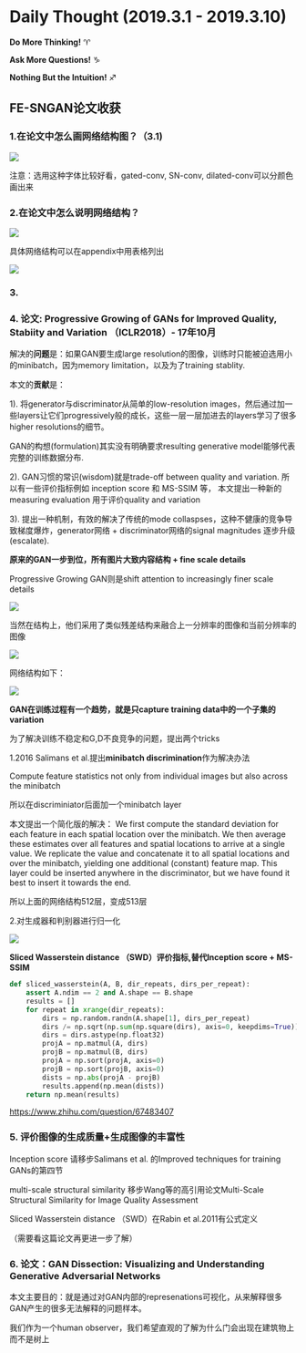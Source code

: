 # Daily Thought (2019.3.1 - 2019.3.10)
**Do More Thinking!** ♈ 

**Ask More Questions!** ♑

**Nothing But the Intuition!** ♐

## FE-SNGAN论文收获
### 1.在论文中怎么画网络结构图？（3.1)
![](__pics/graph.png)

注意：选用这种字体比较好看，gated-conv, SN-conv, dilated-conv可以分颜色画出来

### 2.在论文中怎么说明网络结构？
![](__pics/article.png)

具体网络结构可以在appendix中用表格列出

![](__pics/progressive_gan_structure.png)

### 3. 

### 4. 论文: Progressive Growing of GANs for Improved Quality, Stabiity and Variation （ICLR2018）- 17年10月

解决的**问题**是：如果GAN要生成large resolution的图像，训练时只能被迫选用小的minibatch，因为memory limitation，以及为了training stablity.

本文的**贡献**是：

1). 将generator与discriminator从简单的low-resolution images，然后通过加一些layers让它们progressively般的成长，这些一层一层加进去的layers学习了很多higher resolutions的细节。

GAN的构想(formulation)其实没有明确要求resulting generative model能够代表完整的训练数据分布.

2). GAN习惯的常识(wisdom)就是trade-off between quality and variation. 所以有一些评价指标例如 inception score 和 MS-SSIM 等， 本文提出一种新的measuring evaluation 用于评价quality and variation

3). 提出一种机制，有效的解决了传统的mode collaspses，这种不健康的竞争导致梯度爆炸，generator网络 + discriminator网络的signal magnitudes 逐步升级(escalate).

**原来的GAN一步到位，所有图片大致内容结构 + fine scale details**

Progressive Growing GAN则是shift attention to increasingly finer scale details

![](__pics/progressive_gan.jpg)

当然在结构上，他们采用了类似残差结构来融合上一分辨率的图像和当前分辨率的图像

![](__pics/progressive_gan_1.jpg)

网络结构如下：

![](__pics/progressive_gan_structure.png)

**GAN在训练过程有一个趋势，就是只capture training data中的一个子集的variation**

为了解决训练不稳定和G,D不良竞争的问题，提出两个tricks

1.2016 Salimans et al.提出**minibatch discrimination**作为解决办法

Compute feature statistics not only from individual images but also across the minibatch

所以在discriminiator后面加一个minibatch layer

本文提出一个简化版的解决：
We first compute the standard deviation for each feature in each spatial location over the minibatch. We then average these estimates over all features and spatial locations to arrive at a single value. We replicate the value and concatenate it to all spatial locations and over the minibatch, yielding one additional (constant) feature map. This layer could be inserted anywhere in the discriminator, but we have found it best to insert it towards the end.

所以上面的网络结构512层，变成513层

2.对生成器和判别器进行归一化

![](__pics/progressive_gan_2.png)

**Sliced Wasserstein distance （SWD）评价指标,替代Inception score + MS-SSIM**

```python
def sliced_wasserstein(A, B, dir_repeats, dirs_per_repeat):
    assert A.ndim == 2 and A.shape == B.shape                           # (neighborhood, descriptor_component)
    results = []
    for repeat in xrange(dir_repeats):
        dirs = np.random.randn(A.shape[1], dirs_per_repeat)             # (descriptor_component, direction)
        dirs /= np.sqrt(np.sum(np.square(dirs), axis=0, keepdims=True)) # normalize descriptor components for each direction
        dirs = dirs.astype(np.float32)
        projA = np.matmul(A, dirs)                                      # (neighborhood, direction)
        projB = np.matmul(B, dirs)
        projA = np.sort(projA, axis=0)                                  # sort neighborhood projections for each direction
        projB = np.sort(projB, axis=0)
        dists = np.abs(projA - projB)                                   # pointwise wasserstein distances
        results.append(np.mean(dists))                                  # average over neighborhoods and directions
    return np.mean(results)                                             # average over repeats
```

https://www.zhihu.com/question/67483407

### 5. 评价图像的生成质量+生成图像的丰富性

Inception score 请移步Salimans et al. 的Improved techniques for training GANs的第四节

multi-scale structural similarity 移步Wang等的高引用论文Multi-Scale Structural Similarity for Image Quality Assessment

Sliced Wasserstein distance （SWD）在Rabin et al.2011有公式定义

（需要看这篇论文再更进一步了解）

### 6. 论文：GAN Dissection: Visualizing and Understanding Generative Adversarial Networks
本文主要目的：就是通过对GAN内部的represenations可视化，从来解释很多GAN产生的很多无法解释的问题样本。

我们作为一个human observer，我们希望直观的了解为什么门会出现在建筑物上而不是树上
